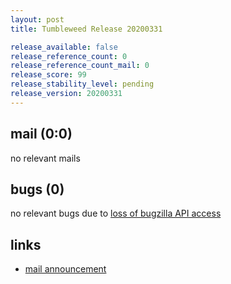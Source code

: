 ```yaml
---
layout: post
title: Tumbleweed Release 20200331

release_available: false
release_reference_count: 0
release_reference_count_mail: 0
release_score: 99
release_stability_level: pending
release_version: 20200331
---
```


## mail (0:0)

no relevant mails

## bugs (0)

<!--more-->

no relevant bugs due to [loss of bugzilla API access](https://bugzilla.opensuse.org/show_bug.cgi?id=1157722)



## links

- [mail announcement](https://lists.opensuse.org/opensuse-factory/2020-04/msg00020.html)
